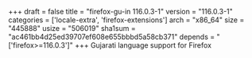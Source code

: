 +++
draft = false
title = "firefox-gu-in 116.0.3-1"
version = "116.0.3-1"
categories = ['locale-extra', 'firefox-extensions']
arch = "x86_64"
size = "445888"
usize = "506019"
sha1sum = "ac461bb4d25ed39707ef608e655bbbd5a58cb371"
depends = "['firefox>=116.0.3']"
+++
Gujarati language support for Firefox